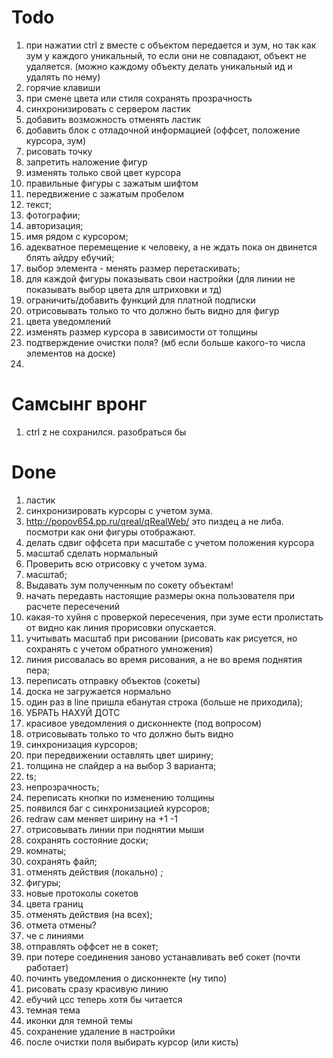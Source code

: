 # Todo

1.  при нажатии ctrl z вместе с объектом передается и зум, но так как зум у каждого уникальный, то если они не совпадают, объект не удаляется. (можно каждому объекту делать уникальный ид и удалять по нему)
2.  горячие клавиши
3.  при смене цвета или стиля сохранять прозрачность
4.  синхронизировать с сервером ластик
5.  добавить возможность отменять ластик
6.  добавить блок с отладочной информацией (оффсет, положение курсора, зум)
7.  рисовать точку
8.  запретить наложение фигур
10. изменять только свой цвет курсора
11. правильные фигуры с зажатым шифтом
12. передвижение с зажатым пробелом
13. текст;
14. фотографии;
15. авторизация;
16. имя рядом с курсором;
17. адекватное перемещение к человеку, а не ждать пока он двинется блять айдру ебучий;
18. выбор элемента - менять размер перетаскивать;
20. для каждой фигуры показывать свои настройки (для линии не показывать выбор цвета для штриховки и тд)
21. ограничить/добавить функций для платной подписки
22. отрисовывать только то что должно быть видно для фигур
23. цвета уведомлений
24. изменять размер курсора в зависимости от толщины
25. подтверждение очистки поля? (мб если больше какого-то числа элементов на доске)
26.

# Самсынг вронг

1. ctrl z не сохранился. разобраться бы

# Done

1.  ластик
2.  синхронизировать курсоры с учетом зума.
3. http://popov654.pp.ru/qreal/qRealWeb/ это пиздец а не либа. посмотри как они фигуры отображают.
4. делать сдвиг оффсета при масштабе с учетом положения курсора
5. масштаб сделать нормальный
6. Проверить всю отрисовку с учетом зума.
7. масштаб;
8. Выдавать зум полученным по сокету объектам!
9. начать передавть настоящие размеры окна пользователя при расчете пересечений
10. какая-то хуйня с проверкой пересечения, при зуме ести пролистать от видно как линия прорисовки опускается.
11. учитывать масштаб при рисовании (рисовать как рисуется, но сохранять с учетом обратного умножения)
12. линия рисовалась во время рисования, а не во время поднятия пера;
13. переписать отправку объектов (сокеты)
14. доска не загружается нормально
15. один раз в line пришла ебанутая строка (больше не приходила);
16. УБРАТЬ НАХУЙ ДОТС
17. красивое уведомления о дисконнекте (под вопросом)
18. отрисовывать только то что должно быть видно
19. синхронизация курсоров;
20. при передвижении оставлять цвет ширину;
21. толщина не слайдер а на выбор 3 варианта;
22. ts;
23. непрозрачность;
24. переписать кнопки по изменению толщины
25. появился баг с синхронизацией курсоров;
26. redraw сам меняет ширину на +1 -1
27. отрисовывать линии при поднятии мыши
28. сохранять состояние доски;
29. комнаты;
30. сохранять файл;
31. отменять действия (локально) ;
32. фигуры;
33. новые протоколы сокетов
34. цвета границ
35. отменять действия (на всех);
36. отмета отмены?
37. че с линиями
38. отправлять оффсет не в сокет;
39. при потере соединения заново устанавливать веб сокет (почти работает)
40. починть уведомления о дисконнекте (ну типо)
41. рисовать сразу красивую линию
42. ебучий цсс теперь хотя бы читается
43. темная тема
44. иконки для темной темы
45. сохранение удаление в настройки
46. после очистки поля выбирать курсор (или кисть)
